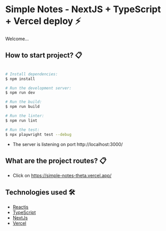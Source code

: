# Simple Notes - NextJS + TypeScript + Vercel deploy ⚡️

Welcome...

## How to start project? 📋

```bash

# Install dependencies:
$ npm install

# Run the development server:
$ npm run dev

# Run the build:
$ npm run build

# Run the linter:
$ npm run lint

# Run the test:
$ npx playwright test --debug

```

- The server is listening on port http://localhost:3000/

## What are the project routes? 📋

- Click on https://simple-notes-theta.vercel.app/

## Technologies used 🛠️

- [Reactjs](https://react.dev/)
- [TypeScript](https://www.typescriptlang.org/)
- [NextJs](https://nextjs.org/)
- [Vercel](https://vercel.com/)
